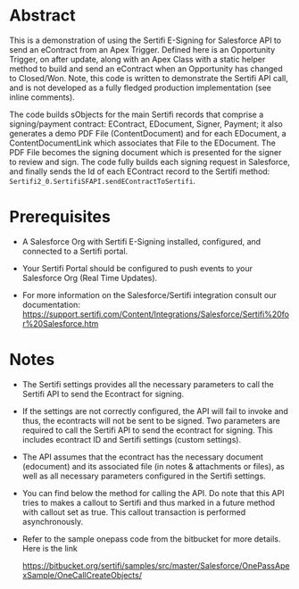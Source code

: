 # Abstract

This is a demonstration of using the Sertifi E-Signing for Salesforce API to send an eContract from an Apex Trigger. Defined here is an Opportunity Trigger, on after update, along with an Apex Class with a static helper method to build and send an eContract when an Opportunity has changed to Closed/Won. Note, this code is written to demonstrate the Sertifi API call, and is not developed as a fully fledged production implementation (see inline comments).

The code builds sObjects for the main Sertifi records that comprise a signing/payment contract: EContract, EDocument, Signer, Payment; it also generates a demo PDF File (ContentDocument) and for each EDocument, a ContentDocumentLink which associates that File to the EDocument. The PDF File becomes the signing document which is presented for the signer to review and sign. The code fully builds each signing request in Salesforce, and finally sends the Id of each EContract record to the Sertifi method: ```Sertifi2_0.SertifiSFAPI.sendEContractToSertifi```.


# Prerequisites

- A Salesforce Org with Sertifi E-Signing installed, configured, and connected to a Sertifi portal.

- Your Sertifi Portal should be configured to push events to your Salesforce Org (Real Time Updates).

- For more information on the Salesforce/Sertifi integration consult our documentation: https://support.sertifi.com/Content/Integrations/Salesforce/Sertifi%20for%20Salesforce.htm



# Notes

- The Sertifi settings provides all the necessary parameters to call the Sertifi API to send the Econtract for signing.   

- If the settings are not correctly configured, the API will fail to invoke and thus, the econtracts will not be sent to be signed. Two parameters are required to call the Sertifi API to send the econtract for signing. This includes econtract ID and Sertifi settings (custom settings). 
- The API assumes that the econtract has the necessary document (edocument) and its associated file (in notes & attachments or files), as well as all necessary parameters configured in the Sertifi settings. 
- You can find below the method for calling the API. Do note that this API tries to makes a callout to Sertifi and thus marked in a future method with callout set as true. This callout transaction is performed asynchronously.

- Refer to the sample onepass code from the bitbucket for more details. Here is the link

     https://bitbucket.org/sertifi/samples/src/master/Salesforce/OnePassApexSample/OneCallCreateObjects/
